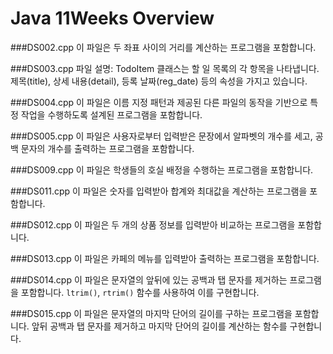 # Java 11Weeks Overview

###DS002.cpp
이 파일은 두 좌표 사이의 거리를 계산하는 프로그램을 포함합니다.

###DS003.cpp
파일 설명: TodoItem 클래스는 할 일 목록의 각 항목을 나타냅니다. 제목(title), 상세 내용(detail), 등록 날짜(reg_date) 등의 속성을 가지고 있습니다.

###DS004.cpp
이 파일은 이름 지정 패턴과 제공된 다른 파일의 동작을 기반으로 특정 작업을 수행하도록 설계된 프로그램을 포함합니다.

###DS005.cpp
이 파일은 사용자로부터 입력받은 문장에서 알파벳의 개수를 세고, 공백 문자의 개수를 출력하는 프로그램을 포함합니다.

###DS009.cpp
이 파일은 학생들의 호실 배정을 수행하는 프로그램을 포함합니다.

###DS011.cpp
이 파일은 숫자를 입력받아 합계와 최대값을 계산하는 프로그램을 포함합니다.

###DS012.cpp
이 파일은 두 개의 상품 정보를 입력받아 비교하는 프로그램을 포함합니다.

###DS013.cpp
이 파일은 카페의 메뉴를 입력받아 출력하는 프로그램을 포함합니다.

###DS014.cpp
이 파일은 문자열의 앞뒤에 있는 공백과 탭 문자를 제거하는 프로그램을 포함합니다. `ltrim()`, `rtrim()` 함수를 사용하여 이를 구현합니다.

###DS015.cpp
이 파일은 문자열의 마지막 단어의 길이를 구하는 프로그램을 포함합니다. 앞뒤 공백과 탭 문자를 제거하고 마지막 단어의 길이를 계산하는 함수를 구현합니다.
